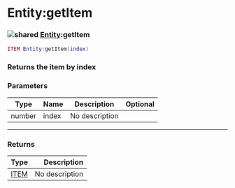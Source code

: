 # Entity:getItem

### ![shared](../../home/entity/.gitbook/assets/shared.png) [Entity](../../home/entity/home/Entity/):getItem

```lua
ITEM Entity:getItem(index)
```

### Returns the item by index

### Parameters

| Type   | Name  | Description    | Optional |
| ------ | ----- | -------------- | -------: |
| number | index | No description |          |

***

### Returns

| Type                                 |    Description |
| ------------------------------------ | -------------: |
| [ITEM](../../home/entity/home/ITEM/) | No description |
